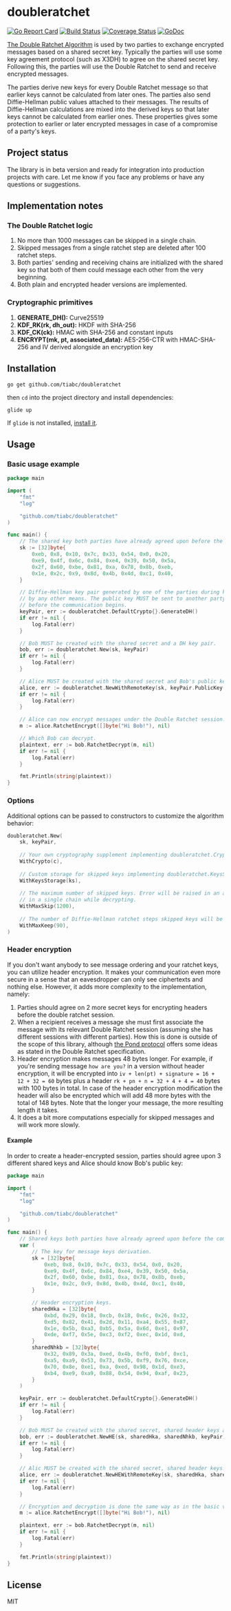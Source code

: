 # doubleratchet

[![Go Report Card](https://goreportcard.com/badge/github.com/tiabc/doubleratchet)](https://goreportcard.com/report/github.com/tiabc/doubleratchet)
[![Build Status](https://travis-ci.org/tiabc/doubleratchet.svg?branch=master)](https://travis-ci.org/tiabc/doubleratchet)
[![Coverage Status](https://coveralls.io/repos/github/tiabc/doubleratchet/badge.svg?branch=master)](https://coveralls.io/github/tiabc/doubleratchet?branch=master)
[![GoDoc](https://godoc.org/github.com/tiabc/doubleratchet?status.svg)](https://godoc.org/github.com/tiabc/doubleratchet)

[The Double Ratchet Algorithm](https://whispersystems.org/docs/specifications/doubleratchet) is used
by two parties to exchange encrypted messages based on a shared secret key. Typically the parties
will use some key agreement protocol (such as X3DH) to agree on the shared secret key.
Following this, the parties will use the Double Ratchet to send and receive encrypted messages.

The parties derive new keys for every Double Ratchet message so that earlier keys cannot be calculated
from later ones. The parties also send Diffie-Hellman public values attached to their messages.
The results of Diffie-Hellman calculations are mixed into the derived keys so that later keys cannot
be calculated from earlier ones. These properties gives some protection to earlier or later encrypted 
messages in case of a compromise of a party's keys.

## Project status

The library is in beta version and ready for integration into production projects with care.
Let me know if you face any problems or have any questions or suggestions.

## Implementation notes

### The Double Ratchet logic

1. No more than 1000 messages can be skipped in a single chain.
1. Skipped messages from a single ratchet step are deleted after 100 ratchet steps.
1. Both parties' sending and receiving chains are initialized with the shared key so that both
of them could message each other from the very beginning.
1. Both plain and encrypted header versions are implemented.

### Cryptographic primitives 

1. **GENERATE_DH():** Curve25519
1. **KDF_RK(rk, dh_out):** HKDF with SHA-256
1. **KDF_CK(ck):** HMAC with SHA-256 and constant inputs
1. **ENCRYPT(mk, pt, associated_data):** AES-256-CTR with HMAC-SHA-256 and IV derived alongside an encryption key

## Installation

    go get github.com/tiabc/doubleratchet

then `cd` into the project directory and install dependencies:

    glide up
    
If `glide` is not installed, [install it](https://github.com/Masterminds/glide).

## Usage

### Basic usage example

```go
package main

import (
	"fmt"
	"log"

	"github.com/tiabc/doubleratchet"
)

func main() {
	// The shared key both parties have already agreed upon before the communication.
	sk := [32]byte{
		0xeb, 0x8, 0x10, 0x7c, 0x33, 0x54, 0x0, 0x20,
		0xe9, 0x4f, 0x6c, 0x84, 0xe4, 0x39, 0x50, 0x5a,
		0x2f, 0x60, 0xbe, 0x81, 0xa, 0x78, 0x8b, 0xeb,
		0x1e, 0x2c, 0x9, 0x8d, 0x4b, 0x4d, 0xc1, 0x40,
	}

	// Diffie-Hellman key pair generated by one of the parties during key exchange or
	// by any other means. The public key MUST be sent to another party for initialization
	// before the communication begins.
	keyPair, err := doubleratchet.DefaultCrypto{}.GenerateDH()
	if err != nil {
		log.Fatal(err)
	}

	// Bob MUST be created with the shared secret and a DH key pair.
	bob, err := doubleratchet.New(sk, keyPair)
	if err != nil {
		log.Fatal(err)
	}

	// Alice MUST be created with the shared secret and Bob's public key.
	alice, err := doubleratchet.NewWithRemoteKey(sk, keyPair.PublicKey())
	if err != nil {
		log.Fatal(err)
	}

	// Alice can now encrypt messages under the Double Ratchet session.
	m := alice.RatchetEncrypt([]byte("Hi Bob!"), nil)

	// Which Bob can decrypt.
	plaintext, err := bob.RatchetDecrypt(m, nil)
	if err != nil {
		log.Fatal(err)
	}

	fmt.Println(string(plaintext))
}
```

### Options

Additional options can be passed to constructors to customize the algorithm behavior:

```go
doubleratchet.New(
    sk, keyPair,
    
    // Your own cryptography supplement implementing doubleratchet.Crypto.
    WithCrypto(c),
    
    // Custom storage for skipped keys implementing doubleratchet.KeysStorage.
    WithKeysStorage(ks),
    
    // The maximum number of skipped keys. Error will be raised in an attempt to store more keys
    // in a single chain while decrypting.
    WithMaxSkip(1200),
    
    // The number of Diffie-Hellman ratchet steps skipped keys will be stored.
    WithMaxKeep(90),
)
```

### Header encryption

If you don't want anybody to see message ordering and your ratchet keys, you can utilize
header encryption. It makes your communication even more secure in a sense that an eavesdropper
can only see ciphertexts and nothing else. However, it adds more complexity to the implementation,
namely:

1. Parties should agree on 2 more secret keys for encrypting headers before the double ratchet
session.
1. When a recipient receives a message she must first associate the message with its relevant
Double Ratchet session (assuming she has different sessions with different parties).
How this is done is outside of the scope of this library, although [the Pond protocol](https://github.com/agl/pond) offers some
ideas as stated in the Double Ratchet specification.
1. Header encryption makes messages 48 bytes longer. For example, if you're sending message
`how are you?` in a version without header encryption, it will be encrypted into
`iv + len(pt) + signature = 16 + 12 + 32 = 60` bytes plus a header `rk + pn + n = 32 + 4 + 4 = 40` bytes
with 100 bytes in total. In case of the header encryption modification the header will also
be encrypted which will add 48 more bytes with the total of 148 bytes. Note that the longer
your message, the more resulting length it takes.
1. It does a bit more computations especially for skipped messages and will work more slowly.

#### Example

In order to create a header-encrypted session, parties should agree upon 3 different shared keys
and Alice should know Bob's public key:

```go
package main

import (
	"fmt"
	"log"

	"github.com/tiabc/doubleratchet"
)

func main() {
	// Shared keys both parties have already agreed upon before the communication.
	var (
		// The key for message keys derivation.
		sk = [32]byte{
			0xeb, 0x8, 0x10, 0x7c, 0x33, 0x54, 0x0, 0x20,
			0xe9, 0x4f, 0x6c, 0x84, 0xe4, 0x39, 0x50, 0x5a,
			0x2f, 0x60, 0xbe, 0x81, 0xa, 0x78, 0x8b, 0xeb,
			0x1e, 0x2c, 0x9, 0x8d, 0x4b, 0x4d, 0xc1, 0x40,
		}

		// Header encryption keys.
		sharedHka = [32]byte{
			0xbd, 0x29, 0x18, 0xcb, 0x18, 0x6c, 0x26, 0x32,
			0xd5, 0x82, 0x41, 0x2d, 0x11, 0xa4, 0x55, 0x87,
			0x1e, 0x5b, 0xa3, 0xb5, 0x5a, 0x6d, 0xe1, 0x97,
			0xde, 0xf7, 0x5e, 0xc3, 0xf2, 0xec, 0x1d, 0xd,
		}
		sharedNhkb = [32]byte{
			0x32, 0x89, 0x3a, 0xed, 0x4b, 0xf0, 0xbf, 0xc1,
			0xa5, 0xa9, 0x53, 0x73, 0x5b, 0xf9, 0x76, 0xce,
			0x70, 0x8e, 0xe1, 0xa, 0xed, 0x98, 0x1d, 0xe3,
			0xb4, 0xe9, 0xa9, 0x88, 0x54, 0x94, 0xaf, 0x23,
		}
	)

	keyPair, err := doubleratchet.DefaultCrypto{}.GenerateDH()
	if err != nil {
		log.Fatal(err)
	}

	// Bob MUST be created with the shared secret, shared header keys and a DH key pair.
	bob, err := doubleratchet.NewHE(sk, sharedHka, sharedNhkb, keyPair)
	if err != nil {
		log.Fatal(err)
	}

	// Alic MUST be created with the shared secret, shared header keys and Bob's public key.
	alice, err := doubleratchet.NewHEWithRemoteKey(sk, sharedHka, sharedNhkb, keyPair.PublicKey())
	if err != nil {
		log.Fatal(err)
	}

	// Encryption and decryption is done the same way as in the basic version.
	m := alice.RatchetEncrypt([]byte("Hi Bob!"), nil)

	plaintext, err := bob.RatchetDecrypt(m, nil)
	if err != nil {
		log.Fatal(err)
	}

	fmt.Println(string(plaintext))
}
```

## License

MIT
